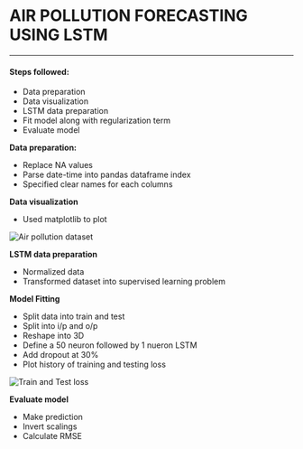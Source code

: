# AIR POLLUTION FORECASTING USING LSTM
---

#### Steps followed: 

- Data preparation 
- Data visualization
- LSTM data preparation
- Fit model along with regularization term
- Evaluate model

**Data preparation:**
- Replace NA values 
- Parse date-time into pandas dataframe index
- Specified clear names for each columns

**Data visualization**
- Used matplotlib to plot

![Air pollution dataset](https://raw.githubusercontent.com/sagarmk/Air-pollution-forecasting-with-RNN/master/images/img1.png)


**LSTM data preparation**
- Normalized data 
- Transformed dataset into supervised learning problem

**Model Fitting**
- Split data into train and test 
- Split into i/p and o/p
- Reshape into 3D
- Define a 50 neuron followed by 1 nueron LSTM 
- Add dropout at 30%
- Plot history of training and testing loss

![Train and Test loss](https://raw.githubusercontent.com/sagarmk/Air-pollution-forecasting-with-RNN/master/images/img2.png)

**Evaluate model**
- Make prediction 
- Invert scalings
- Calculate RMSE




